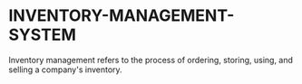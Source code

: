 # INVENTORY-MANAGEMENT-SYSTEM
Inventory management refers to the process of ordering, storing, using, and selling a company's inventory. 

